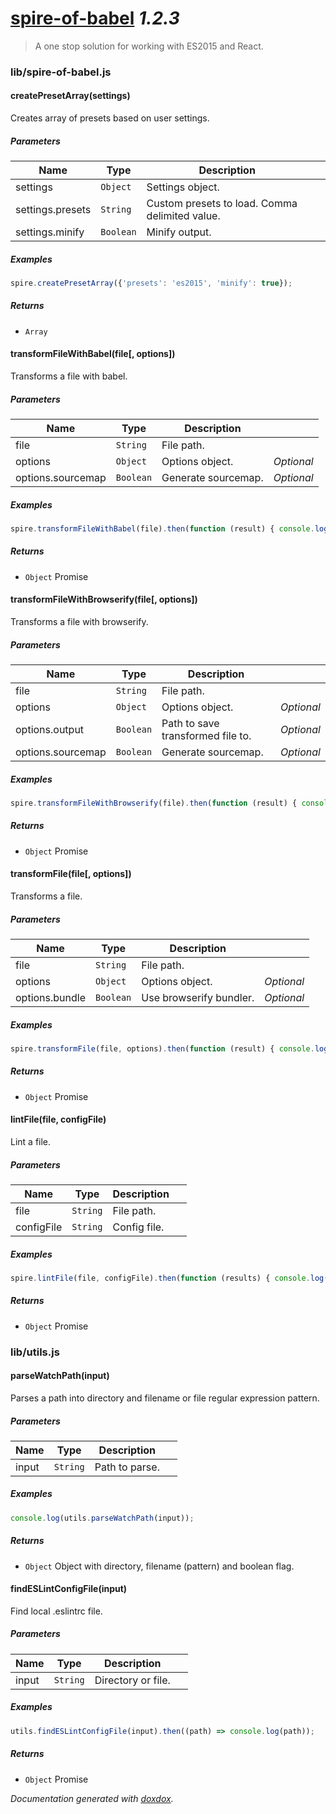 # [spire-of-babel](https://github.com/neogeek/spire-of-babel) *1.2.3*

> A one stop solution for working with ES2015 and React.


### lib/spire-of-babel.js


#### createPresetArray(settings) 

Creates array of presets based on user settings.




##### Parameters

| Name | Type | Description |  |
| ---- | ---- | ----------- | -------- |
| settings | `Object`  | Settings object. | &nbsp; |
| settings.presets | `String`  | Custom presets to load. Comma delimited value. | &nbsp; |
| settings.minify | `Boolean`  | Minify output. | &nbsp; |




##### Examples

```javascript
spire.createPresetArray({'presets': 'es2015', 'minify': true});
```


##### Returns


- `Array`  



#### transformFileWithBabel(file[, options]) 

Transforms a file with babel.




##### Parameters

| Name | Type | Description |  |
| ---- | ---- | ----------- | -------- |
| file | `String`  | File path. | &nbsp; |
| options | `Object`  | Options object. | *Optional* |
| options.sourcemap | `Boolean`  | Generate sourcemap. | *Optional* |




##### Examples

```javascript
spire.transformFileWithBabel(file).then(function (result) { console.log(result); });
```


##### Returns


- `Object`  Promise



#### transformFileWithBrowserify(file[, options]) 

Transforms a file with browserify.




##### Parameters

| Name | Type | Description |  |
| ---- | ---- | ----------- | -------- |
| file | `String`  | File path. | &nbsp; |
| options | `Object`  | Options object. | *Optional* |
| options.output | `Boolean`  | Path to save transformed file to. | *Optional* |
| options.sourcemap | `Boolean`  | Generate sourcemap. | *Optional* |




##### Examples

```javascript
spire.transformFileWithBrowserify(file).then(function (result) { console.log(result); });
```


##### Returns


- `Object`  Promise



#### transformFile(file[, options]) 

Transforms a file.




##### Parameters

| Name | Type | Description |  |
| ---- | ---- | ----------- | -------- |
| file | `String`  | File path. | &nbsp; |
| options | `Object`  | Options object. | *Optional* |
| options.bundle | `Boolean`  | Use browserify bundler. | *Optional* |




##### Examples

```javascript
spire.transformFile(file, options).then(function (result) { console.log(result); });
```


##### Returns


- `Object`  Promise



#### lintFile(file, configFile) 

Lint a file.




##### Parameters

| Name | Type | Description |  |
| ---- | ---- | ----------- | -------- |
| file | `String`  | File path. | &nbsp; |
| configFile | `String`  | Config file. | &nbsp; |




##### Examples

```javascript
spire.lintFile(file, configFile).then(function (results) { console.log(results); });
```


##### Returns


- `Object`  Promise




### lib/utils.js


#### parseWatchPath(input) 

Parses a path into directory and filename or file regular expression pattern.




##### Parameters

| Name | Type | Description |  |
| ---- | ---- | ----------- | -------- |
| input | `String`  | Path to parse. | &nbsp; |




##### Examples

```javascript
console.log(utils.parseWatchPath(input));
```


##### Returns


- `Object`  Object with directory, filename (pattern) and boolean flag.



#### findESLintConfigFile(input) 

Find local .eslintrc file.




##### Parameters

| Name | Type | Description |  |
| ---- | ---- | ----------- | -------- |
| input | `String`  | Directory or file. | &nbsp; |




##### Examples

```javascript
utils.findESLintConfigFile(input).then((path) => console.log(path));
```


##### Returns


- `Object`  Promise




*Documentation generated with [doxdox](https://github.com/neogeek/doxdox).*
